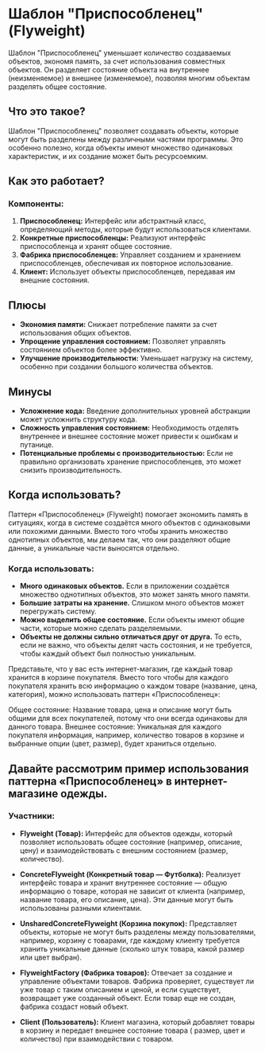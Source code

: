 # Шаблон "Приспособленец" (Flyweight)

Шаблон "Приспособленец" уменьшает количество создаваемых объектов, экономя память, за счет использования совместных
объектов. Он разделяет состояние объекта на внутреннее (неизменяемое) и внешнее (изменяемое), позволяя многим объектам
разделять общее состояние.

## Что это такое?

Шаблон "Приспособленец" позволяет создавать объекты, которые могут быть разделены между различными частями программы.
Это особенно полезно, когда объекты имеют множество одинаковых характеристик, и их создание может быть ресурсоемким.

## Как это работает?

### Компоненты:

1. **Приспособленец:** Интерфейс или абстрактный класс, определяющий методы, которые будут использоваться клиентами.
2. **Конкретные приспособленцы:** Реализуют интерфейс приспособленца и хранят общее состояние.
3. **Фабрика приспособленцев:** Управляет созданием и хранением приспособленцев, обеспечивая их повторное использование.
4. **Клиент:** Использует объекты приспособленцев, передавая им внешние состояния.

## Плюсы

- **Экономия памяти:** Снижает потребление памяти за счет использования общих объектов.
- **Упрощение управления состоянием:** Позволяет управлять состоянием объектов более эффективно.
- **Улучшение производительности:** Уменьшает нагрузку на систему, особенно при создании большого количества объектов.

## Минусы

- **Усложнение кода:** Введение дополнительных уровней абстракции может усложнить структуру кода.
- **Сложность управления состоянием:** Необходимость отделять внутреннее и внешнее состояние может привести к ошибкам и
  путанице.
- **Потенциальные проблемы с производительностью:** Если не правильно организовать хранение приспособленцев, это может
  снизить производительность.

## Когда использовать?

Паттерн «Приспособленец» (Flyweight) помогает экономить память в ситуациях, когда в системе создаётся много объектов с
одинаковыми или похожими данными. Вместо того чтобы хранить множество однотипных объектов, мы делаем так, что они
разделяют общие данные, а уникальные части выносятся отдельно.

### Когда использовать:

- **Много одинаковых объектов.** Если в приложении создаётся множество однотипных объектов, это может занять много
  памяти.
- **Большие затраты на хранение.** Слишком много объектов может перегружать систему.
- **Можно выделить общее состояние.** Если объекты имеют общие части, которые можно сделать разделяемыми.
- **Объекты не должны сильно отличаться друг от друга.** То есть, если не важно, что объекты делят часть состояния, и не
  требуется, чтобы каждый объект был полностью уникальным.

Представьте, что у вас есть интернет-магазин, где каждый товар хранится в корзине покупателя. Вместо того чтобы для
каждого покупателя хранить всю информацию о каждом товаре (название, цена, категория), можно использовать паттерн
«Приспособленец»:

Общее состояние: Название товара, цена и описание могут быть общими для всех покупателей, потому что они всегда
одинаковы для данного товара.
Внешнее состояние: Уникальная для каждого покупателя информация, например, количество товаров в корзине и выбранные
опции (цвет, размер), будет храниться отдельно.

## Давайте рассмотрим пример использования паттерна «Приспособленец» в интернет-магазине одежды.

### Участники:

- **Flyweight (Товар):** Интерфейс для объектов одежды, который позволяет использовать общее состояние (например,
  описание,
  цену) и взаимодействовать с внешним состоянием (размер, количество).

- **ConcreteFlyweight (Конкретный товар — Футболка):** Реализует интерфейс товара и хранит внутреннее состояние — общую
  информацию о товаре, которая не зависит от клиента (например, название товара, его описание, цена). Эти данные могут
  быть использованы разными клиентами.

- **UnsharedConcreteFlyweight (Корзина покупок):** Представляет объекты, которые не могут быть разделены между
  пользователями,
  например, корзину с товарами, где каждому клиенту требуется хранить уникальные данные (сколько штук товара, какой
  размер
  или цвет выбран).

- **FlyweightFactory (Фабрика товаров):** Отвечает за создание и управление объектами товаров. Фабрика проверяет,
  существует
  ли уже товар с таким описанием и ценой, и если существует, возвращает уже созданный объект. Если товар еще не создан,
  фабрика создаст новый объект.

- **Client (Пользователь):** Клиент магазина, который добавляет товары в корзину и передает внешнее состояние товара (
  размер,
  цвет и количество) при взаимодействии с товаром.
